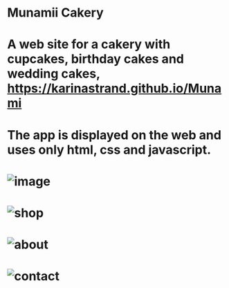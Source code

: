 # Munamii Cakery
# A web site for a cakery with cupcakes, birthday cakes and wedding cakes, https://karinastrand.github.io/Munami
# The app is displayed on the web and uses only html, css and javascript.
# ![image](https://github.com/karinastrand/Munamii/assets/150491879/e02d3a5d-98f0-4007-82b9-26424bcd08c8)
# ![shop](https://github.com/karinastrand/Munamii/assets/150491879/7d53cfe1-40c1-44b2-aeba-8676a27a8a08)
# ![about](https://github.com/karinastrand/Munamii/assets/150491879/e47c88fb-eb30-4248-a6cc-b8fc70c0739d)
# ![contact](https://github.com/karinastrand/Munamii/assets/150491879/0fcda346-fbf2-44c5-bb14-843c76fa189d)




